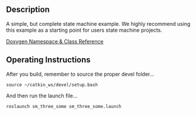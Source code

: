  <h2>Description</h2> A simple, but complete state machine example. We highly recommend using this example as a starting point for users state machine projects.<br>
 
 <a href="https://reelrbtx.github.io/SMACC/master/html/namespacesm__three__some.html">Doxygen Namespace & Class Reference</a> 
 
 <h2>Operating Instructions</h2>
After you build, remember to source the proper devel folder...

```
source ~/catkin_ws/devel/setup.bash
```

And then run the launch file...

```
roslaunch sm_three_some sm_three_some.launch
```

